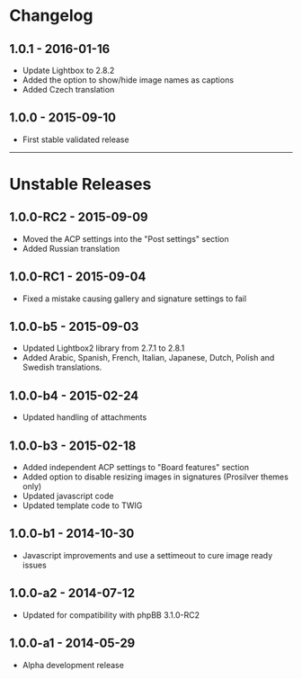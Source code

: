# Changelog

## 1.0.1 - 2016-01-16

- Update Lightbox to 2.8.2
- Added the option to show/hide image names as captions
- Added Czech translation

## 1.0.0 - 2015-09-10

- First stable validated release

---

# Unstable Releases

## 1.0.0-RC2 - 2015-09-09

- Moved the ACP settings into the "Post settings" section
- Added Russian translation

## 1.0.0-RC1 - 2015-09-04

- Fixed a mistake causing gallery and signature settings to fail

## 1.0.0-b5 - 2015-09-03

- Updated Lightbox2 library from 2.7.1 to 2.8.1
- Added Arabic, Spanish, French, Italian, Japanese, Dutch, Polish and Swedish translations.

## 1.0.0-b4 - 2015-02-24

- Updated handling of attachments

## 1.0.0-b3 - 2015-02-18

- Added independent ACP settings to "Board features" section
- Added option to disable resizing images in signatures (Prosilver themes only)
- Updated javascript code
- Updated template code to TWIG

## 1.0.0-b1 - 2014-10-30

- Javascript improvements and use a settimeout to cure image ready issues

## 1.0.0-a2 - 2014-07-12

- Updated for compatibility with phpBB 3.1.0-RC2

## 1.0.0-a1 - 2014-05-29

- Alpha development release

